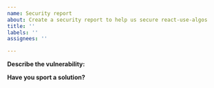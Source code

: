 ```yaml
---
name: Security report
about: Create a security report to help us secure react-use-algos
title: ''
labels: ''
assignees: ''

---
```


**Describe the vulnerability:**

**Have you sport a solution?**